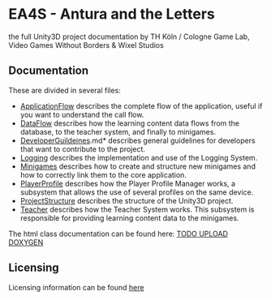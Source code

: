 EA4S - Antura and the Letters
=================
the full Unity3D project documentation
by TH Köln / Cologne Game Lab, Video Games Without Borders & Wixel Studios

## Documentation

These are divided in several files:
- [ApplicationFlow](ApplicationFlow.md) describes the complete flow of the application, useful if you want to understand the call flow.
- [DataFlow](DataFlow.md) describes how the learning content data flows from the database, to the teacher system, and finally to minigames.
- [DeveloperGuildeines](DeveloperGuildeines.md).md* describes general guidelines for developers that want to contribute to the project.
- [Logging](Logging.md) describes the implementation and use of the Logging System.
- [Minigames](Minigames.md) describes how to create and structure new minigames and how to correctly link them to the core application.
- [PlayerProfile](PlayerProfile.md) describes how the Player Profile Manager works, a subsystem that allows the use of several profiles on the same device.
- [ProjectStructure](ProjectStructure.md) describes the structure of the Unity3D project.
- [Teacher](Teacher.md) describes how the Teacher System works. This subsystem is responsible for providing learning content data to the minigames.

The html class documentation can be found here: [TODO UPLOAD DOXYGEN]()

## Licensing

Licensing information can be found [here](LICENSE.md)
